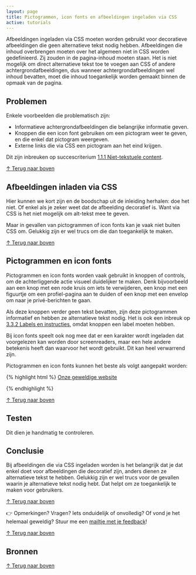 ```yaml
---
layout: page
title: Pictogrammen, icon fonts en afbeeldingen ingeladen via CSS
active: tutorials
---
```


Afbeeldingen ingeladen via CSS moeten worden gebruikt voor decoratieve afbeeldingen die geen alternatieve tekst nodig hebben. Afbeeldingen die inhoud overbrengen moeten over het algemeen niet in CSS worden gedefinieerd. Zij zouden in de pagina-inhoud moeten staan. Het is niet mogelijk om direct alternatieve tekst toe te voegen aan CSS of andere achtergrondafbeeldingen, dus wanneer achtergrondafbeeldingen wel inhoud bevatten, moet die inhoud toegankelijk worden gemaakt binnen de opmaak van de pagina. 

## Problemen

Enkele voorbeelden die problematisch zijn:

- Informatieve achtergrondafbeeldingen die belangrijke informatie geven.
- Knoppen die een icon font gebruiken om een pictogram weer te geven, en die enkel dat pictogram weergeven.
- Externe links die via CSS een pictogram aan het eind krijgen.

Dit zijn inbreuken op succescriterium <a href="https://www.w3.org/Translations/WCAG21-nl/#niet-tekstuele-content">1.1.1 Niet-tekstuele content</a>.

<p class="toplink">
  <a href="#top" title="Terug naar boven">&uarr; Terug naar boven</a>
</p>

## Afbeeldingen inladen via CSS

Hier kunnen we kort zijn en de boodschap uit de inleiding herhalen: doe het niet. Of enkel als je zeker weet dat de afbeelding decoratief is. Want via CSS is het niet mogelijk om alt-tekst mee te geven. 

Maar in gevallen van pictogrammen of icon fonts kan je vaak niet buiten CSS om. Gelukkig zijn er wel trucs om die dan toegankelijk te maken. 

<p class="toplink">
  <a href="#top" title="Terug naar boven">&uarr; Terug naar boven</a>
</p>

## Pictogrammen en icon fonts

Pictogrammen en icon fonts worden vaak gebruikt in knoppen of controls, om de achterliggende actie visueel duidelijker te maken. Denk bijvoorbeeld aan een knop met een rode kruis om iets te verwijderen, een knop met een figuurtje om een profiel-pagina aan te duiden of een knop met een envelop om naar je privé-berichten te gaan. 

Als deze knoppen verder geen tekst bevatten, zijn deze pictogrammen informatief en hebben ze alternatieve tekst nodig. Het is ook een inbreuk op <a href="https://www.w3.org/Translations/WCAG21-nl/#labels-of-instructies">3.3.2 Labels en instructies</a>, omdat knoppen een label moeten hebben. 

Bij icon fonts speelt ook nog mee dat er een karakter wordt ingeladen dat voorgelezen kan worden door screenreaders, maar een hele andere betekenis heeft dan waarvoor het wordt gebruikt. Dit kan heel verwarrend zijn. 

Pictogrammen en icon fonts kunnen het beste als volgt aangepakt worden: 

{% highlight html %}
<a class="link" href="url/hier">
	<span class="sr-only">Onze geweldige website</span>
</a>

{% endhighlight %}

<p class="toplink">
  <a href="#top" title="Terug naar boven">&uarr; Terug naar boven</a>
</p>

## Testen

Dit dien je handmatig te controleren. 

## Conclusie

Bij afbeeldingen die via CSS ingeladen worden is het belangrijk dat je dat enkel doet voor afbeeldingen die decoratief zijn, anders dienen ze alternatieve tekst te hebben. Gelukkig zijn er wel trucs voor de gevallen waarin je alternatieve tekst nodig hebt. Dat helpt om ze toegankelijk te maken voor gebruikers.
<p class="toplink">
  <a href="#top" title="Terug naar boven">&uarr; Terug naar boven</a>
</p>

<div class="opmerking">
<p>👉️ Opmerkingen? Vragen? Iets onduidelijk of onvolledig? Of vond je het helemaal geweldig? Stuur me een <a href="mailto:sophie@sophieschoice.net">mailtje met je feedback</a>!</p>
</div>

<p class="toplink">
  <a href="#top" title="Terug naar boven">&uarr; Terug naar boven</a>
</p>

## Bronnen

<p class="toplink">
  <a href="#top" title="Terug naar boven">&uarr; Terug naar boven</a>
</p>